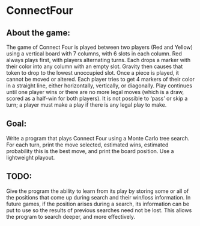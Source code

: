 # ConnectFour

## About the game:
The game of Connect Four is played between two players (Red and Yellow) using a vertical board with 7 columns, with 6 slots in each column. Red always plays first, with players alternating turns. Each drops a marker with their color into any column with an empty slot. Gravity then causes that token to drop to the lowest unoccupied slot. Once a piece is played, it cannot be moved or altered. Each player tries to get 4 markers of their color in a straight line, either horizontally, vertically, or diagonally. Play continues until one player wins or there are no more legal moves (which is a draw, scored as a half-win for both players). It is not possible to ‘pass’ or skip a turn; a player must make a play if there is any legal play to make.

## Goal:
Write a program that plays Connect Four using a Monte Carlo tree search. For each turn, print the move selected, estimated wins, estimated probability this is the best move, and print the board position. Use a lightweight playout.

## TODO:
Give the program the ability to learn from its play by storing some or all of the positions that come up during search and their win/loss information. In future games, if the position arises during a search, its information can be put to use so the results of previous searches need not be lost. This allows the program to search deeper, and more effectively.
